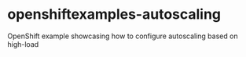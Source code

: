 # openshiftexamples-autoscaling
OpenShift example showcasing how to configure autoscaling based on high-load
